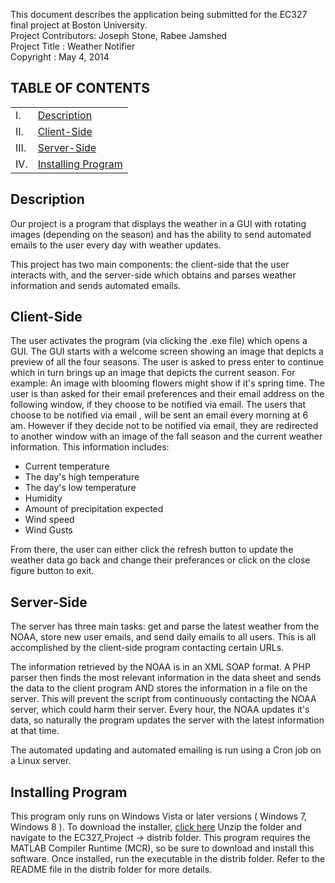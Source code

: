 This document describes the application being submitted for the EC327 final project at Boston University. <br/>
Project Contributors: Joseph Stone, Rabee Jamshed<br/>
Project Title       : Weather Notifier<br/>
Copyright           : May 4, 2014<br/>

<h2>TABLE OF CONTENTS </h2>
<table>
	<tr>
		<td>I.</td>
		<td>
			<a href='#description'>Description</a>
		</td>
	</tr>	
	<tr>	
		<td>II.</td>
		<td>
			<a href='#client'>Client-Side</a>
		</td>
	</tr>	
	<tr>	
		<td>III.</td>
		<td>
			<a href='#server'>Server-Side</a>
		</td>
	</tr>	
	<tr>	
		<td>IV.</td>
		<td>
			<a href='#download'>Installing Program</a>
		</td>
	</tr>	
</table>

<h2 id="description">Description</h2>

Our project is a program that displays the weather in a GUI with rotating images (depending on the season) and has the ability to send 
automated emails to the user every day with weather updates. 

This project has two main components: the client-side that the user interacts with, and the server-side which obtains and parses weather information and
sends automated emails.

<h2 id='#client'>Client-Side</h2>

The user activates the program (via clicking the .exe file) which opens a GUI. The GUI starts with a welcome screen showing an image that depicts
a preview of all the four seasons. The user is asked to press enter to continue which in turn brings up an image that depicts the current season. 
For example: An image with blooming flowers might show if it's spring time. The user is than asked for their email preferences and their email address 
on the following window, if they choose to be notified via email. The users that choose to be notified via email , will be sent an email every morning at 6 am.
However if they decide not to be notified via email, they are redirected to another window with an image of the fall season and the current weather information. 
This information includes:
<ul>
	<li>Current temperature</li>
	<li>The day's high temperature</li>
	<li>The day's low temperature</li>
	<li>Humidity</li>
	<li>Amount of precipitation expected</li>
	<li>Wind speed</li>
	<li>Wind Gusts</li>
</ul>

From there, the user can either click the refresh button to update the weather data go back and change their preferances or click on the close figure button to exit.

<h2 id='server'>Server-Side</h2>

The server has three main tasks: get and parse the latest weather from the NOAA, store new user emails, and send daily emails to all users. This
is all accomplished by the client-side program contacting certain URLs. 

The information retrieved by the NOAA is in an XML SOAP format. A PHP parser then finds the most relevant information in the data sheet and sends
the data to the client program AND stores the information in a file on the server. This will prevent the script from continuously contacting the
NOAA server, which could harm their server. Every hour, the NOAA updates it's data, so naturally the program updates the server with the latest
information at that time.

The automated updating and automated emailing is run using a Cron job on a Linux server.

<h2 id='download'>Installing Program</h2>

This program only runs on Windows Vista or later versions ( Windows 7, Windows 8 ). To download the installer, <a href='http://notetech.host22.com/weather/program/Weather%20Notification.zip'>click here</a>
Unzip the folder and navigate to the EC327_Project -> distrib folder. This program requires the MATLAB Compiler Runtime (MCR), so be sure to download and install this software. Once installed, run the executable
in the distrib folder. Refer to the README file in the distrib folder for more details.
